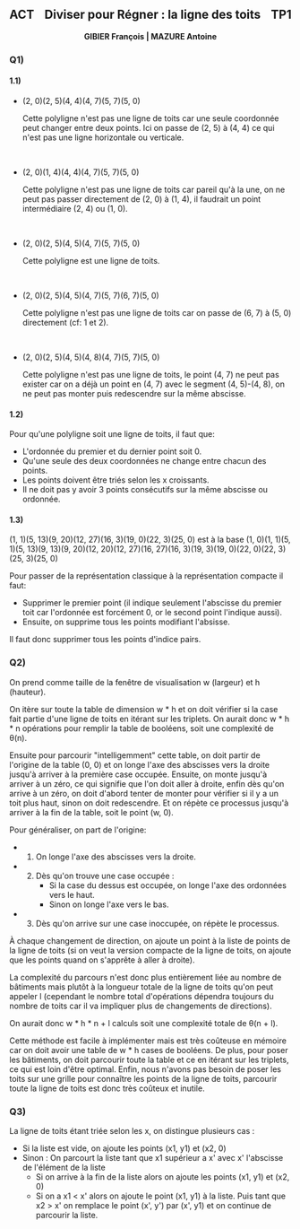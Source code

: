<style>
#header {
   display: flex;
   justify-content: space-between;
}
.text-center {
   text-align: center;
}
</style>

<h2 id="header"><span>ACT</span> <span>Diviser pour Régner : la ligne des toits</span><span>TP1</span></h2>

<p class="text-center"><strong>GIBIER François  |  MAZURE Antoine</strong></p>

### Q1)

#### 1.1)

- (2, 0)(2, 5)(4, 4)(4, 7)(5, 7)(5, 0)

  Cette polyligne n'est pas une ligne de toits car une seule coordonnée peut changer entre deux points. Ici on passe de (2, 5) à (4, 4) ce qui n'est pas une ligne horizontale ou verticale.

</br>

- (2, 0)(1, 4)(4, 4)(4, 7)(5, 7)(5, 0)

  Cette polyligne n'est pas une ligne de toits car pareil qu'à la une, on ne peut pas passer directement de (2, 0) à (1, 4), il faudrait un point intermédiaire (2, 4) ou (1, 0).

</br>

- (2, 0)(2, 5)(4, 5)(4, 7)(5, 7)(5, 0)

  Cette polyligne est une ligne de toits.

</br>

- (2, 0)(2, 5)(4, 5)(4, 7)(5, 7)(6, 7)(5, 0)

  Cette polyligne n'est pas une ligne de toits car on passe de (6, 7) à (5, 0) directement (cf: 1 et 2).

</br>

- (2, 0)(2, 5)(4, 5)(4, 8)(4, 7)(5, 7)(5, 0)

  Cette polyligne n'est pas une ligne de toits, le point (4, 7) ne peut pas exister car on a déjà un point en (4, 7) avec le segment (4, 5)-(4, 8), on ne peut pas monter puis redescendre sur la même abscisse.

#### 1.2)

Pour qu'une polyligne soit une ligne de toits, il faut que:

- L'ordonnée du premier et du dernier point soit 0.
- Qu'une seule des deux coordonnées ne change entre chacun des points.
- Les points doivent être triés selon les x croissants.
- Il ne doit pas y avoir 3 points consécutifs sur la même abscisse ou ordonnée.

#### 1.3)

(1, 1)(5, 13)(9, 20)(12, 27)(16, 3)(19, 0)(22, 3)(25, 0) est à la base
(1, 0)(1, 1)(5, 1)(5, 13)(9, 13)(9, 20)(12, 20)(12, 27)(16, 27)(16, 3)(19, 3)(19, 0)(22, 0)(22, 3)(25, 3)(25, 0)

Pour passer de la représentation classique à la représentation compacte il faut:

- Supprimer le premier point (il indique seulement l'abscisse du premier toit car l'ordonnée est forcément 0, or le second point l'indique aussi).
- Ensuite, on supprime tous les points modifiant l'absisse.

Il faut donc supprimer tous les points d'indice pairs.


### Q2)

On prend comme taille de la fenêtre de visualisation w (largeur) et h (hauteur).

On itère sur toute la table de dimension w * h et on doit vérifier si la case fait partie d'une ligne de toits en itérant sur les triplets.
On aurait donc w * h * n opérations pour remplir la table de booléens, soit une complexité de θ(n).

Ensuite pour parcourir "intelligemment" cette table, on doit partir de l'origine de la table (0, 0) et on longe l'axe des abscisses vers la droite jusqu'à arriver à la première case occupée. 
Ensuite, on monte jusqu'à arriver à un zéro, ce qui signifie que l'on doit aller à droite, enfin dès qu'on arrive à un zéro, on doit d'abord tenter de monter pour vérifier si il y a un toit plus haut, sinon on doit redescendre.
Et on répète ce processus jusqu'à arriver à la fin de la table, soit le point (w, 0).

Pour généraliser, on part de l'origine:
- 1) On longe l'axe des abscisses vers la droite.
- 2) Dès qu'on trouve une case occupée :
      - Si la case du dessus est occupée, on longe l'axe des ordonnées vers le haut.
      - Sinon on longe l'axe vers le bas.
- 3) Dès qu'on arrive sur une case inoccupée, on répète le processus.

À chaque changement de direction, on ajoute un point à la liste de points de la ligne de toits (si on veut la version compacte de la ligne de toits, on ajoute que les points quand on s'apprête à aller à droite).

La complexité du parcours n'est donc plus entièrement liée au nombre de bâtiments mais plutôt à la longueur totale de la ligne de toits qu'on peut appeler l (cependant le nombre total d'opérations dépendra toujours du nombre de toits car il va impliquer plus de changements de directions).

On aurait donc w * h * n + l calculs soit une complexité totale de θ(n + l).

Cette méthode est facile à implémenter mais est très coûteuse en mémoire car on doit avoir une table de w * h cases de booléens.
De plus, pour poser les bâtiments, on doit parcourir toute la table et ce en itérant sur les triplets, ce qui est loin d'être optimal.
Enfin, nous n'avons pas besoin de poser les toits sur une grille pour connaître les points de la ligne de toits, parcourir toute la ligne de toits est donc très coûteux et inutile.


### Q3)

La ligne de toits étant triée selon les x, on distingue plusieurs cas :
- Si la liste est vide, on ajoute les points (x1, y1) et (x2, 0)
- Sinon :
   On parcourt la liste tant que x1 supérieur a x' avec x' l'abscisse de l'élément de la liste
   - Si on arrive à la fin de la liste alors on ajoute les points (x1, y1) et (x2, 0)
   - Si on a x1 < x' alors on ajoute le point (x1, y1) à la liste. 
   Puis tant que x2 > x' on remplace le point (x', y') par (x', y1) et on continue de parcourir la liste.

